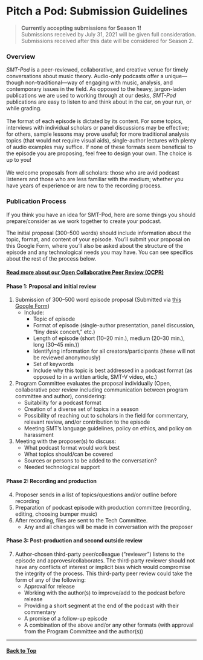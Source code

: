 <div class="hero-image" style="background-image: url('../images/pexels-tommy-lopez-765139.jpg');" alt="Computer screen foregrounded by microphone. Credit: Photo by Tommy Lopez">
  <div class="hero-text">
    <h1>Pitch a Pod: Submission Guidelines</h1>
  </div>
</div>

>**Currently accepting submissions for Season 1!**\
>Submissions received by July 31, 2021 will be given full consideration.\
>Submissions received after this date will be considered for Season 2.

### Overview

_SMT-Pod_ is a peer-reviewed, collaborative, and creative venue for timely conversations about music theory. Audio-only podcasts offer a unique—though non-traditional—way of engaging with music, analysis, and contemporary issues in the field. As opposed to the heavy, jargon-laden publications we are used to working through at our desks, _SMT-Pod_ publications are easy to listen to and think about in the car, on your run, or while grading.\
\
The format of each episode is dictated by its content. For some topics, interviews with individual scholars or panel discussions may be effective; for others, sample lessons may prove useful; for more traditional analysis topics (that would not require visual aids), single-author lectures with plenty of audio examples may suffice. If none of these formats seem beneficial to the episode you are proposing, feel free to design your own. The choice is up to you!\
\
We welcome proposals from all scholars: those who are avid podcast listeners and those who are less familiar with the medium; whether you have years of experience or are new to the recording process.

### Publication Process
If you think you have an idea for SMT-Pod, here are some things you should prepare/consider as we work together to create your podcast.

The initial proposal (300–500 words) should include information about the topic, format, and content of your episode. You’ll submit your proposal on this Google Form, where you’ll also be asked about the structure of the episode and any technological needs you may have. You can see specifics about the rest of the process below.

#### [Read more about our Open Collaborative Peer Review (OCPR)](OCPR)

#### Phase 1: Proposal and initial review
1. Submission of 300–500 word episode proposal (Submitted via <a href="https://docs.google.com/forms/d/e/1FAIpQLSfZwVoKnYBTsNdtj-e9y6pQkQm5E8pfEntkj15s5BZWai7Kjw/viewform" Target="_blank">this Google Form</a>)
   * Include:  
     - Topic of episode
     - Format of episode (single-author presentation, panel discussion, “tiny desk concert,” etc.)
     - Length of episode (short (10–20 min.), medium (20–30 min.), long (30–45 min.))
     - Identifying information for all creators/participants (these will not be reviewed anonymously)
     - Set of keywords
     - Include why this topic is best addressed in a podcast format (as opposed to in a written article, SMT-V video, etc.)
2. Program Committee evaluates the proposal individually (Open, collaborative peer review including communication between program committee and author), considering:
   * Suitability for a podcast format
   * Creation of a diverse set of topics in a season
   * Possibility of reaching out to scholars in the field for commentary, relevant review, and/or contribution to the episode
   * Meeting SMT’s language guidelines, policy on ethics, and policy on harassment 
3. Meeting with the proposer(s) to discuss:
   * What podcast format would work best
   * What topics should/can be covered
   * Sources or persons to be added to the conversation?
   * Needed technological support

#### Phase 2: Recording and production
4. Proposer sends in a list of topics/questions and/or outline before recording 
5. Preparation of podcast episode with production committee (recording, editing, choosing bumper music)
6. After recording, files are sent to the Tech Committee.
   * Any and all changes will be made in conversation with the proposer

#### Phase 3: Post-production and second outside review
7. Author-chosen third-party peer/colleague (“reviewer”) listens to the episode and approves/collaborates. The third-party reviewer should not have any conflicts of interest or implicit bias which would compromise the integrity of the process. This third-party peer review could take the form of any of the following:
   * Approval for release
   * Working with the author(s) to improve/add to the podcast before release
   * Providing a short segment at the end of the podcast with their commentary
   * A promise of a follow-up episode
   * A combination of the above and/or any other formats (with approval from the Program Committee and the author(s))

<hr>
<h4><a href="#top">Back to Top</a></h4>
